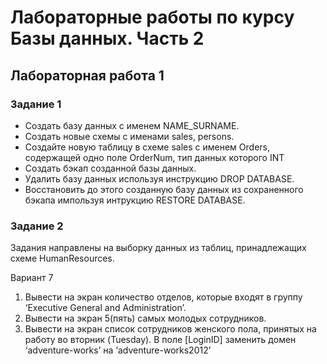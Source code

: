 # Лабораторные работы по курсу Базы данных. Часть 2

## Лабораторная работа 1
### Задание 1
 * Создать базу данных с именем NAME_SURNAME.
 * Создать новые схемы с именами sales, persons.
 * Создайте новую таблицу в схеме sales с именем Orders, содержащей одно поле OrderNum, тип данных которого INT
 * Создать бэкап созданной базы данных.
 * Удалить базу данных используя инструкцию DROP DATABASE.
 * Восстановить до этого созданную базу данных из сохраненного бэкапа импользуя интрукцию RESTORE DATABASE.


### Задание 2

Задания направлены на выборку данных из таблиц, принадлежащих схеме HumanResources.

Вариант 7
1. Вывести на экран количество отделов, которые входят в группу ‘Executive General and Administration’.
2. Вывести на экран 5(пять) самых молодых сотрудников.
3. Вывести на экран список сотрудников женского пола, принятых на работу во вторник (Tuesday). В поле [LoginID] заменить домен ‘adventure-works’ на ‘adventure-works2012’
